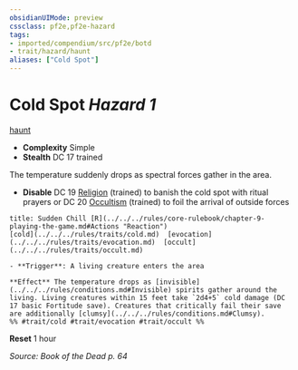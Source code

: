 ```yaml
---
obsidianUIMode: preview
cssclass: pf2e,pf2e-hazard
tags:
- imported/compendium/src/pf2e/botd
- trait/hazard/haunt
aliases: ["Cold Spot"]
---
```

# Cold Spot *Hazard 1*  
[haunt](haunt.md)  

- **Complexity** Simple
- **Stealth** DC 17 trained  

The temperature suddenly drops as spectral forces gather in the area.

- **Disable** DC 19 [Religion](../../skills.md#Religion) (trained) to banish the cold spot with ritual prayers or DC 20 [Occultism](../../skills.md#Occultism) (trained) to foil the arrival of outside forces  
     
```ad-embed-ability
title: Sudden Chill [R](../../../rules/core-rulebook/chapter-9-playing-the-game.md#Actions "Reaction")
[cold](../../../rules/traits/cold.md)  [evocation](../../../rules/traits/evocation.md)  [occult](../../../rules/traits/occult.md)  

- **Trigger**: A living creature enters the area

**Effect** The temperature drops as [invisible](../../../rules/conditions.md#Invisible) spirits gather around the living. Living creatures within 15 feet take `2d4+5` cold damage (DC 17 basic Fortitude save). Creatures that critically fail their save are additionally [clumsy](../../../rules/conditions.md#Clumsy).  
%% #trait/cold #trait/evocation #trait/occult %%
```

**Reset** 1 hour  

*Source: Book of the Dead p. 64*
